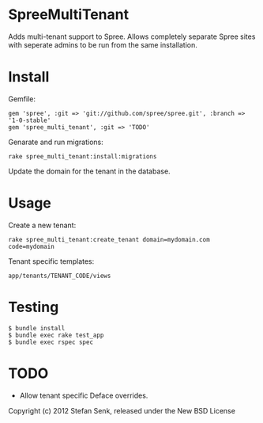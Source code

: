 SpreeMultiTenant
================

Adds multi-tenant support to Spree. Allows completely separate Spree sites with seperate admins to be run from the same installation.



Install
=======

Gemfile:

    gem 'spree', :git => 'git://github.com/spree/spree.git', :branch => '1-0-stable'
    gem 'spree_multi_tenant', :git => 'TODO'


Genarate and run migrations:

    rake spree_multi_tenant:install:migrations


Update the domain for the tenant in the database.



Usage
=====

Create a new tenant:

    rake spree_multi_tenant:create_tenant domain=mydomain.com code=mydomain
    

Tenant specific templates:

    app/tenants/TENANT_CODE/views



Testing
=======

    $ bundle install
    $ bundle exec rake test_app
    $ bundle exec rspec spec



TODO
====

- Allow tenant specific Deface overrides.



Copyright (c) 2012 Stefan Senk, released under the New BSD License
